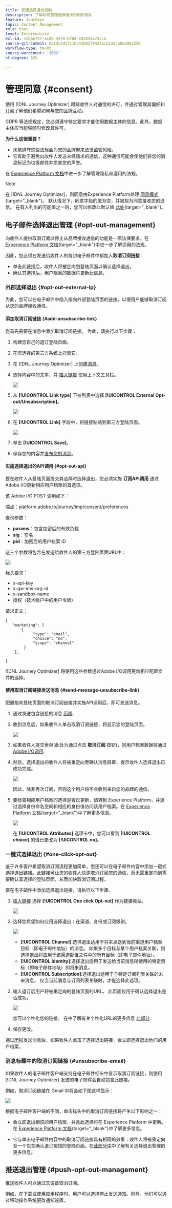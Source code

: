 ```yaml
---
title: 管理选择退出机制
description: 了解如何管理选择退出机制和隐私
feature: Journeys
topic: Content Management
role: User
level: Intermediate
exl-id: c5bae757-a109-45f8-bf8d-182044a73cca
source-git-commit: 5d1dc2d1711ba43b8270423acb1a5ca0ab862230
workflow-type: tm+mt
source-wordcount: '1082'
ht-degree: 52%

---
```


# 管理同意 {#consent}

使用 [!DNL Journey Optimizer] 跟踪收件人对通信的许可，并通过管理其偏好和订阅了解他们希望如何与您的品牌互动。

GDPR 等法规规定，您必须遵守特定要求才能使用数据主体的信息。此外，数据主体应当能够随时修改其许可。

**为什么这很重要？**

* 未能遵守这些法规会为您的品牌带来法律监管风险。
* 它有助于避免向收件人发送未经请求的通信，这种通信可能会使他们将您的消息标记为垃圾邮件并损害您的声誉。

在 [Experience Platform 文档](https://experienceleague.adobe.com/docs/experience-platform/privacy/home.html?lang=zh-Hans)中进一步了解管理隐私和适用的法规。

>[!NOTE]
>
>在 [!DNL Journey Optimizer]，则同意由Experience Platform处理 [同意模式](https://experienceleague.adobe.com/docs/experience-platform/xdm/field-groups/profile/consents.html){target=&quot;_blank&quot;}。 默认情况下，同意字段的值为空，并被视为同意接收您的通信。 在载入列出的可能值之一时，您可以修改此默认值 [此处](https://experienceleague.adobe.com/docs/experience-platform/xdm/data-types/consents.html#choice-values){target=&quot;_blank&quot;}。

## 电子邮件选择退出管理 {#opt-out-management}

向收件人提供取消订阅以停止从品牌接收通信的功能是一项法律要求。在 [Experience Platform 文档](https://experienceleague.adobe.com/docs/experience-platform/privacy/regulations/overview.html?lang=zh-Hans#regulations){target=&quot;_blank&quot;}中进一步了解适用的法规。

因此，您必须在发送给收件人的每封电子邮件中都加入&#x200B;**取消订阅链接**：

* 单击此链接后，收件人将被定向到登陆页面以确认选择退出。
* 确认其选择后，用户档案的数据将更新此信息。

### 外部选择退出 {#opt-out-external-lp}

为此，您可以在电子邮件中插入指向外部登陆页面的链接，以便用户能够取消订阅从您的品牌接收通信。

#### 添加取消订阅链接 {#add-unsubscribe-link}

您首先需要在消息中添加取消订阅链接。 为此，请执行以下步骤：

1. 构建您自己的退订登陆页面。

1. 在您选择的第三方系统上托管它。

1. 在 [!DNL Journey Optimizer] 上[创建消息](create-message.md)。

1. 选择内容中的文本，并 [插入链接](message-tracking.md#insert-links) 使用上下文工具栏。

   ![](assets/opt-out-insert-link.png)

1. 从 **[!UICONTROL Link type]** 下拉列表中选择 **[!UICONTROL External Opt-out/Unsubscription]**。

   ![](assets/opt-out-link-type.png)

1. 在 **[!UICONTROL Link]** 字段中，将链接粘贴到第三方登陆页面。

   ![](assets/opt-out-link-url.png)

1. 单击 **[!UICONTROL Save]**。

1. 保存您的内容并[发布您的消息](publish-manage-message.md)。

#### 实施选择退出的API调用 {#opt-out-api}

要在收件人从登陆页面提交其选择时选择退出，您必须实施 **订阅API调用** 通过Adobe I/O更新相应用户档案的首选项。

该 Adobe I/O POST 调用如下：

端点：platform.adobe.io/journey/imp/consent/preferences

查询参数：

* **params**：包含加密后的有效负载
* **sig**：签名
* **pid**：加密后的用户档案 ID

这三个参数将包含在发送给收件人的第三方登陆页面URL中：

![](assets/opt-out-parameters.png)

标头要求：

* x-api-key
* x-gw-ims-org-id
* x-sandbox-name
* 授权（技术帐户中的用户令牌）

请求正文：

```
{
   "marketing": [
       {
            "type": "email",           
            "choice": "no",          
            "scope": "channel"       
        }
    ],
 
}
```

[!DNL Journey Optimizer] 将使用这些参数通过Adobe I/O调用更新相应配置文件的选择。

#### 使用取消订阅链接发送消息 {#send-message-unsubscribe-link}

配置指向登陆页面的取消订阅链接并实施API调用后，即可发送消息。

1. 通过发送包含链接的消息 [历程](../building-journeys/journey.md).

1. 收到消息后，如果收件人单击取消订阅链接，将显示您的登陆页面。

   ![](assets/opt-out-lp-example.png)

1. 如果收件人提交表单(此处为通过点击 **取消订阅** 按钮)，则用户档案数据将通过 [Adobe I/O调用](#opt-out-api).

1. 然后，选择退出的收件人将被重定向至确认消息屏幕，提示收件人选择退出已成功完成。

   ![](assets/opt-out-confirmation-example.png)

   因此，除非再次订阅，否则这个用户将不会收到来自您的品牌的通信。

1. 要检查相应用户档案的选择是否已更新，请转到 Experience Platform，并通过选择身份命名空间和相应的身份值访问该用户档案。在 [Experience Platform 文档](https://experienceleague.adobe.com/docs/experience-platform/profile/ui/user-guide.html?lang=zh-Hans#getting-started){target=&quot;_blank&quot;}中了解更多信息。

   ![](assets/opt-out-profile-choice.png)

   在 **[!UICONTROL Attributes]** 选项卡中，您可以看到 **[!UICONTROL choice]** 的值已更改为 **[!UICONTROL no]**。

### 一键式选择退出 {#one-click-opt-out}

鉴于许多客户希望取消订阅流程更加简单，您还可以在电子邮件内容中添加一键式选择退出链接。此链接可让您的收件人快速取消订阅您的通信，而无需重定向到需要确认其选择的登陆页面，从而加快取消订阅过程。

要在电子邮件中添加选择退出链接，请执行以下步骤。

1. [插入链接](message-tracking.md#insert-links) 选择 **[!UICONTROL One click Opt-out]** 作为链接类型。

   ![](assets/message-tracking-opt-out.png)

1. 选择您希望如何应用选择退出：在渠道、身份或订阅级别。

   ![](assets/message-tracking-opt-out-level.png)

   * **[!UICONTROL Channel]**:选择退出适用于将来发送到当前渠道用户档案目标（即电子邮件地址）的消息。 如果多个目标与某个用户档案关联，则选择退出将应用于该渠道配置文件中的所有目标（即电子邮件地址）。
   * **[!UICONTROL Identity]**:选择退出适用于发送给当前消息所使用的特定目标（即电子邮件地址）的将来消息。
   * **[!UICONTROL Subscription]**:选择退出适用于与特定订阅列表关联的未来消息。 仅当当前消息与订阅列表关联时，才能选择此选项。

1. 输入退订后用户将被重定向的登陆页面的URL。 此页面仅用于确认选择退出是否成功。

   ![](assets/message-tracking-opt-out-confirmation.png)

   您可以个性化您的链接。 在中了解有关个性化URL的更多信息 [此部分](../personalization/personalization-syntax.md).

1. 保存更改。

通过[历程](../building-journeys/journey.md)发送消息后，如果收件人点击了选择退出链接，会立即选择退出他们的用户档案。

### 消息标题中的取消订阅链接 {#unsubscribe-email}

如果收件人的电子邮件客户端支持在电子邮件标头中显示取消订阅链接，则使用 [!DNL Journey Optimizer] 发送的电子邮件会自动包含此链接。

例如，取消订阅链接在 Gmail 中将会如下图这样显示：

![](assets/unsubscribe-email.png)

根据电子邮件客户端的不同，单击标头中的取消订阅链接将产生以下影响之一：

* 会立即退出相应的用户档案，并且此选择将在 Experience Platform 中更新。在 [Experience Platform 文档](https://experienceleague.adobe.com/docs/experience-platform/profile/ui/user-guide.html#getting-started){target=&quot;_blank&quot;}中了解更多信息。

* 它与单击电子邮件内容中的取消订阅链接具有相同的效果：收件人将被重定向至一个包含确认退订按钮的登陆页面。在[此部分中](#opt-out-management)中了解有关选择退出管理的更多信息。

## 推送退出管理 {#push-opt-out-management}

推送收件人可以通过其设备取消订阅。

例如，在下载或使用应用程序时，用户可以选择停止发送通知。同样，他们可以通过移动操作系统更改通知设置。
